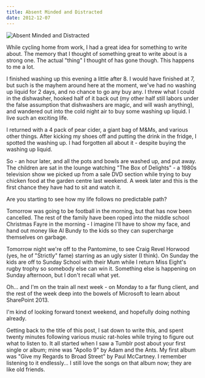 ```yaml
---
title: Absent Minded and Distracted
date: 2012-12-07
---
```


![Absent Minded and Distracted](https://source.unsplash.com/ZYYS1kapOm8/1600x900)

While cycling home from work, I had a great idea for something to write about. The memory that I thought of something great to write about is a strong one. The actual "thing" I thought of has gone though. This happens to me a lot.

I finished washing up this evening a little after 8. I would have finished at 7, but such is the mayhem around here at the moment, we've had no washing up liquid for 2 days, and no chance to go any buy any. I threw what I could in the dishwasher, hooked half of it back out (my other half still labors under the false assumption that dishwashers are magic, and will wash anything), and wandered out into the cold night air to buy some washing up liquid. I live such an exciting life.

I returned with a 4 pack of pear cider, a giant bag of M&Ms, and various other things. After kicking my shoes off and putting the drink in the fridge, I spotted the washing up. I had forgotten all about it - despite buying the washing up liquid.

So - an hour later, and all the pots and bowls are washed up, and put away. The children are sat in the lounge watching "The Box of Delights" - a 1980s television show we picked up from a sale DVD section while trying to buy chicken food at the garden centre last weekend. A week later and this is the first chance they have had to sit and watch it.

Are you starting to see how my life follows no predictable path?

Tomorrow was going to be football in the morning, but that has now been cancelled. The rest of the family have been roped into the middle school Christmas Fayre in the morning - I imagine I'll have to show my face, and hand out money like Al Bundy to the kids so they can supercharge themselves on garbage.

Tomorrow night we're off to the Pantomime, to see Craig Revel Horwood (yes, he of "Strictly" fame) starring as an ugly sister (I think). On Sunday the kids are off to Sunday School with their Mum while I return Miss Eight's rugby trophy so somebody else can win it. Something else is happening on Sunday afternoon, but I don't recall what yet.

Oh... and I'm on the train all next week - on Monday to a far flung client, and the rest of the week deep into the bowels of Microsoft to learn about SharePoint 2013.

I'm kind of looking forward tonext weekend, and hopefully doing nothing already.

Getting back to the title of this post, I sat down to write this, and spent twenty minutes following various music rat-holes while trying to figure out what to listen to. It all started when I saw a Tumblr post about your first single or album; mine was "Apollo 9" by Adam and the Ants. My first album was "Give my Regards to Broad Street" by Paul McCartney. I remember listening to it endlessly... I still love the songs on that album now; they are like old friends.
